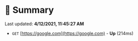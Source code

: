 # 📖 Summary
Last updated: **4/12/2021, 11:45:27 AM**

- `GET` [https://google.com](https://google.com) - **Up** (214ms)
